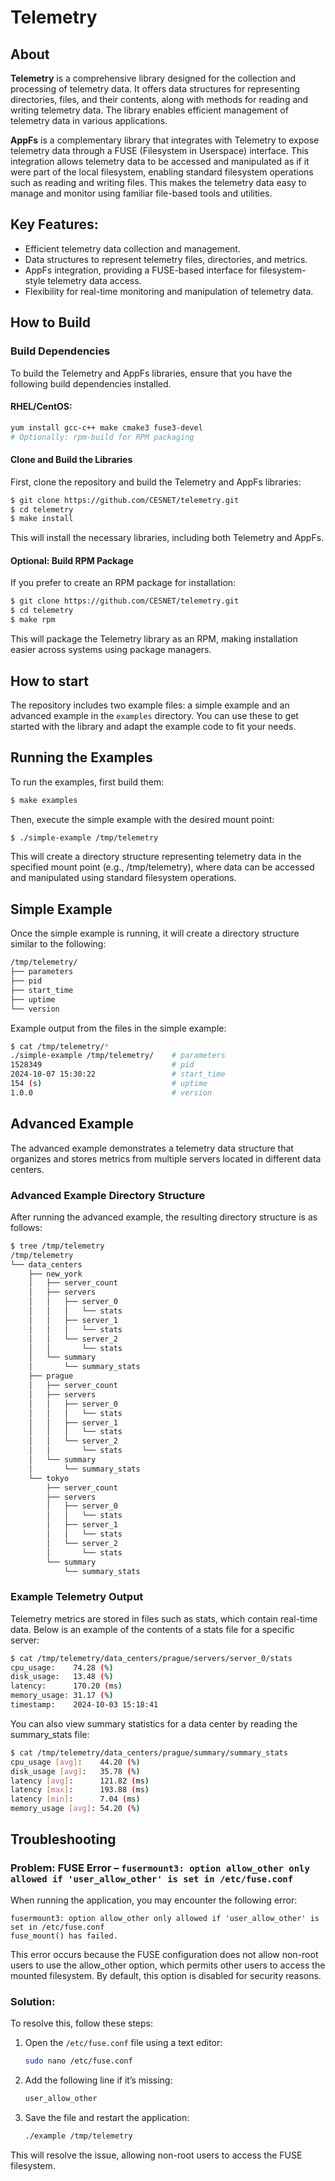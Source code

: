 # Telemetry

## About

**Telemetry** is a comprehensive library designed for the collection and processing of telemetry data.
It offers data structures for representing directories, files, and their contents, along with methods
for reading and writing telemetry data. The library enables efficient management of telemetry data
in various applications.

**AppFs** is a complementary library that integrates with Telemetry to expose telemetry data through
a FUSE (Filesystem in Userspace) interface. This integration allows telemetry data to be accessed and
manipulated as if it were part of the local filesystem, enabling standard filesystem operations such
as reading and writing files. This makes the telemetry data easy to manage and monitor using familiar
file-based tools and utilities.

## Key Features:

- Efficient telemetry data collection and management.
- Data structures to represent telemetry files, directories, and metrics.
- AppFs integration, providing a FUSE-based interface for filesystem-style telemetry data access.
- Flexibility for real-time monitoring and manipulation of telemetry data.

## How to Build

### Build Dependencies

To build the Telemetry and AppFs libraries, ensure that you have the following build dependencies installed.

#### RHEL/CentOS:

```bash
yum install gcc-c++ make cmake3 fuse3-devel
# Optionally: rpm-build for RPM packaging
```

#### Clone and Build the Libraries
First, clone the repository and build the Telemetry and AppFs libraries:

```bash
$ git clone https://github.com/CESNET/telemetry.git
$ cd telemetry
$ make install
```

This will install the necessary libraries, including both Telemetry and AppFs.

#### Optional: Build RPM Package
If you prefer to create an RPM package for installation:

```bash
$ git clone https://github.com/CESNET/telemetry.git
$ cd telemetry
$ make rpm
```

This will package the Telemetry library as an RPM, making installation easier across systems using package managers.

## How to start

The repository includes two example files: a simple example and an advanced example in the `examples` directory.
You can use these to get started with the library and adapt the example code to fit your needs.

## Running the Examples

To run the examples, first build them:

```bash
$ make examples
```

Then, execute the simple example with the desired mount point:

```bash
$ ./simple-example /tmp/telemetry
```

This will create a directory structure representing telemetry data in the specified mount point (e.g., /tmp/telemetry),
where data can be accessed and manipulated using standard filesystem operations.

## Simple Example

Once the simple example is running, it will create a directory structure similar to the following:

```bash
/tmp/telemetry/
├── parameters
├── pid
├── start_time
├── uptime
└── version
```

Example output from the files in the simple example:

```bash
$ cat /tmp/telemetry/*
./simple-example /tmp/telemetry/    # parameters
1528349                             # pid
2024-10-07 15:30:22                 # start_time
154 (s)                             # uptime
1.0.0                               # version
```

## Advanced Example

The advanced example demonstrates a telemetry data structure that organizes and stores metrics
from multiple servers located in different data centers.

### Advanced Example Directory Structure
After running the advanced example, the resulting directory structure is as follows:

```bash
$ tree /tmp/telemetry
/tmp/telemetry
└── data_centers
    ├── new_york
    │   ├── server_count
    │   ├── servers
    │   │   ├── server_0
    │   │   │   └── stats
    │   │   ├── server_1
    │   │   │   └── stats
    │   │   └── server_2
    │   │       └── stats
    │   └── summary
    │       └── summary_stats
    ├── prague
    │   ├── server_count
    │   ├── servers
    │   │   ├── server_0
    │   │   │   └── stats
    │   │   ├── server_1
    │   │   │   └── stats
    │   │   └── server_2
    │   │       └── stats
    │   └── summary
    │       └── summary_stats
    └── tokyo
        ├── server_count
        ├── servers
        │   ├── server_0
        │   │   └── stats
        │   ├── server_1
        │   │   └── stats
        │   └── server_2
        │       └── stats
        └── summary
            └── summary_stats
```

### Example Telemetry Output
Telemetry metrics are stored in files such as stats, which contain real-time data.
Below is an example of the contents of a stats file for a specific server:

```bash
$ cat /tmp/telemetry/data_centers/prague/servers/server_0/stats
cpu_usage:    74.28 (%)
disk_usage:   13.48 (%)
latency:      170.20 (ms)
memory_usage: 31.17 (%)
timestamp:    2024-10-03 15:18:41
```

You can also view summary statistics for a data center by reading the summary_stats file:

```bash
$ cat /tmp/telemetry/data_centers/prague/summary/summary_stats
cpu_usage [avg]:    44.20 (%)
disk_usage [avg]:   35.78 (%)
latency [avg]:      121.82 (ms)
latency [max]:      193.88 (ms)
latency [min]:      7.04 (ms)
memory_usage [avg]: 54.20 (%)
```

## Troubleshooting

### **Problem: FUSE Error – `fusermount3: option allow_other only allowed if 'user_allow_other' is set in /etc/fuse.conf`**

When running the application, you may encounter the following error:

```
fusermount3: option allow_other only allowed if 'user_allow_other' is set in /etc/fuse.conf
fuse_mount() has failed.
```

This error occurs because the FUSE configuration does not allow non-root users to use the allow_other option,
which permits other users to access the mounted filesystem. By default, this option is disabled for security reasons.

### **Solution:**

To resolve this, follow these steps:

1. Open the `/etc/fuse.conf` file using a text editor:
    ```bash
    sudo nano /etc/fuse.conf
    ```

2. Add the following line if it’s missing:
    ```bash
    user_allow_other
    ```

3. Save the file and restart the application:
    ```bash
    ./example /tmp/telemetry
    ```
This will resolve the issue, allowing non-root users to access the FUSE filesystem.
